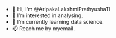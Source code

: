 - 👋 Hi, I’m @AripakaLakshmiPrathyusha11
- 👀 I’m interested in analysing.
- 🌱 I’m currently learning data science.
- 📫 Reach me by myemail. 


